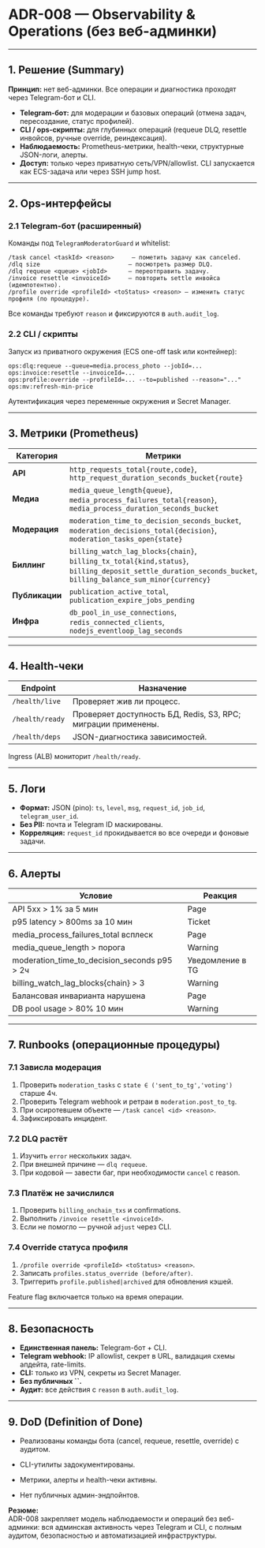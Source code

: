 # ADR-008 — Observability & Operations (без веб-админки)

---

## 1. Решение (Summary)

**Принцип:** нет веб-админки. Все операции и диагностика проходят через Telegram-бот и CLI.

- **Telegram-бот:** для модерации и базовых операций (отмена задач, пересоздание, статус профилей).
- **CLI / ops-скрипты:** для глубинных операций (requeue DLQ, resettle инвойсов, ручные override, реиндексация).
- **Наблюдаемость:** Prometheus-метрики, health-чеки, структурные JSON-логи, алерты.
- **Доступ:** только через приватную сеть/VPN/allowlist. CLI запускается как ECS-задача или через SSH jump host.

---

## 2. Ops-интерфейсы

### 2.1 Telegram-бот (расширенный)

Команды под `TelegramModeratorGuard` и whitelist:

```
/task cancel <taskId> <reason>     — пометить задачу как canceled.
/dlq size                         — посмотреть размер DLQ.
/dlq requeue <queue> <jobId>      — переотправить задачу.
/invoice resettle <invoiceId>     — повторить settle инвойса (идемпотентно).
/profile override <profileId> <toStatus> <reason> — изменить статус профиля (по процедуре).
```

Все команды требуют `reason` и фиксируются в `auth.audit_log`.

### 2.2 CLI / скрипты

Запуск из приватного окружения (ECS one-off task или контейнер):

```
ops:dlq:requeue --queue=media.process_photo --jobId=...
ops:invoice:resettle --invoiceId=...
ops:profile:override --profileId=... --to=published --reason="..."
ops:mv:refresh-min-price
```

Аутентификация через переменные окружения и Secret Manager.

---

## 3. Метрики (Prometheus)

| Категория      | Метрики                                                                                                                                                     |
| -------------- | ----------------------------------------------------------------------------------------------------------------------------------------------------------- |
| **API**        | `http_requests_total{route,code}`, `http_request_duration_seconds_bucket{route}`                                                                            |
| **Медиа**      | `media_queue_length{queue}`, `media_process_failures_total{reason}`, `media_process_duration_seconds_bucket`                                                |
| **Модерация**  | `moderation_time_to_decision_seconds_bucket`, `moderation_decisions_total{decision}`, `moderation_tasks_open{state}`                                        |
| **Биллинг**    | `billing_watch_lag_blocks{chain}`, `billing_tx_total{kind,status}`, `billing_deposit_settle_duration_seconds_bucket`, `billing_balance_sum_minor{currency}` |
| **Публикации** | `publication_active_total`, `publication_expire_jobs_pending`                                                                                               |
| **Инфра**      | `db_pool_in_use_connections`, `redis_connected_clients`, `nodejs_eventloop_lag_seconds`                                                                     |

---

## 4. Health-чеки

| Endpoint        | Назначение                                                    |
| --------------- | ------------------------------------------------------------- |
| `/health/live`  | Проверяет жив ли процесс.                                     |
| `/health/ready` | Проверяет доступность БД, Redis, S3, RPC; миграции применены. |
| `/health/deps`  | JSON-диагностика зависимостей.                                |

Ingress (ALB) мониторит `/health/ready`.

---

## 5. Логи

- **Формат:** JSON (pino): `ts`, `level`, `msg`, `request_id`, `job_id`, `telegram_user_id`.
- **Без PII:** почта и Telegram ID маскированы.
- **Корреляция:** `request_id` прокидывается во все очереди и фоновые задачи.

---

## 6. Алерты

| Условие                                          | Реакция          |
| ------------------------------------------------ | ---------------- |
| API 5xx > 1% за 5 мин                            | Page             |
| p95 latency > 800ms за 10 мин                    | Ticket           |
| media\_process\_failures\_total всплеск          | Page             |
| media\_queue\_length > порога                    | Warning          |
| moderation\_time\_to\_decision\_seconds p95 > 2ч | Уведомление в TG |
| billing\_watch\_lag\_blocks{chain} > 3           | Warning          |
| Балансовая инварианта нарушена                   | Page             |
| DB pool usage > 80% 10 мин                       | Warning          |

---

## 7. Runbooks (операционные процедуры)

### 7.1 Зависла модерация

1. Проверить `moderation_tasks` с `state ∈ ('sent_to_tg','voting')` старше 4ч.
2. Проверить Telegram webhook и ретраи в `moderation.post_to_tg`.
3. При осиротевшем объекте — `/task cancel <id> <reason>`.
4. Зафиксировать инцидент.

### 7.2 DLQ растёт

1. Изучить `error` нескольких задач.
2. При внешней причине — `dlq requeue`.
3. При кодовой — завести баг, при необходимости `cancel` с reason.

### 7.3 Платёж не зачислился

1. Проверить `billing_onchain_txs` и confirmations.
2. Выполнить `/invoice resettle <invoiceId>`.
3. Если не помогло — ручной `adjust` через CLI.

### 7.4 Override статуса профиля

1. `/profile override <profileId> <toStatus> <reason>`.
2. Записать `profiles.status_override (before/after)`.
3. Триггерить `profile.published|archived` для обновления кэшей.

Feature flag включается только на время операции.

---

## 8. Безопасность

- **Единственная панель:** Telegram-бот + CLI.
- **Telegram webhook:** IP allowlist, секрет в URL, валидация схемы апдейта, rate-limits.
- **CLI:** только из VPN, секреты из Secret Manager.
- **Без публичных **``**.**
- **Аудит:** все действия с `reason` в `auth.audit_log`.

---

## 9. DoD (Definition of Done)

- Реализованы команды бота (cancel, requeue, resettle, override) с аудитом.

- CLI-утилиты задокументированы.

- Метрики, алерты и health-чеки активны.

- Нет публичных админ-эндпойнтов.





**Резюме:**\
ADR-008 закрепляет модель наблюдаемости и операций без веб-админки: вся админская активность через Telegram и CLI, с полным аудитом, безопасностью и автоматизацией инфраструктуры.

